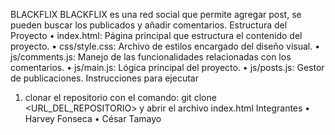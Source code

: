BLACKFLIX
BLACKFLIX es una red social que permite agregar post, se pueden buscar los publicados y añadir comentarios.
Estructura del Proyecto
•	index.html: Página principal que estructura el contenido del proyecto.
•	css/style.css: Archivo de estilos encargado del diseño visual.
•	js/comments.js: Manejo de las funcionalidades relacionadas con los comentarios.
•	js/main.js: Lógica principal del proyecto.
•	js/posts.js: Gestor de publicaciones.
Instrucciones para ejecutar
1.	clonar el repositorio con el comando: git clone <URL_DEL_REPOSITORIO> y abrir el archivo index.html
Integrantes
•	Harvey Fonseca
•	César Tamayo
